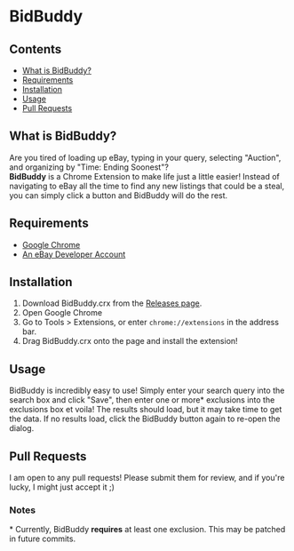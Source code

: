 # BidBuddy

## Contents

 * [What is BidBuddy?](#what-is-bidbuddy)
 * [Requirements](#requirements)
 * [Installation](#installation)
 * [Usage](#usage)
 * [Pull Requests](#pull-requests)

## What is BidBuddy?<a id="what-is-bidbuddy"></a>
Are you tired of loading up eBay, typing in your query, selecting "Auction", and organizing by "Time: Ending Soonest"?<br/>
**BidBuddy** is a Chrome Extension to make life just a little easier! Instead of navigating to eBay all the time to find any new listings that could be a steal, you can simply click a button and BidBuddy will do the rest.

## Requirements<a id="requirements"></a>

 * [Google Chrome](http://google.com/chrome)
 * [An eBay Developer Account](http://developer.ebay.com)

## Installation<a id="installation"></a>

 1. Download BidBuddy.crx from the [Releases page](releases).
 2. Open Google Chrome
 3. Go to Tools > Extensions, or enter `chrome://extensions` in the address bar.
 4. Drag BidBuddy.crx onto the page and install the extension!
 
## Usage<a id="usage"></a>
BidBuddy is incredibly easy to use! Simply enter your search query into the search box and click "Save", then enter one or more\* exclusions into the exclusions box et voila! The results should load, but it may take time to get the data. If no results load, click the BidBuddy button again to re-open the dialog.

## Pull Requests<a id="pull-requests"></a>
I am open to any pull requests! Please submit them for review, and if you're lucky, I might just accept it ;)

### Notes

\* Currently, BidBuddy **requires** at least one exclusion. This may be patched in future commits.